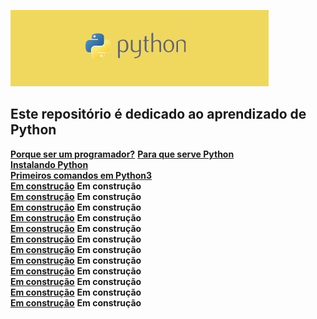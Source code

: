 ![](/Imagens/LogoPython.jpg)

## Este repositório é dedicado ao aprendizado de Python

[**Porque ser um programador?**](AulasGuanabara/Aula01.md) 
[**Para que serve Python**](AulasGuanabara/Aula02.md)   
[**Instalando Python**](AulasGuanabara/Aula03.md)   
[**Primeiros comandos em Python3**](AulasGuanabara/Aula04.md)   
[**Em construção**](AulasGuanabara/Aula05.md) **Em construção**  
[**Em construção**](AulasGuanabara/Aula06.md) **Em construção**  
[**Em construção**](AulasGuanabara/Aula07.md) **Em construção**  
[**Em construção**](AulasGuanabara/Aula08.md) **Em construção**  
[**Em construção**](AulasGuanabara/Aula09.md) **Em construção**  
[**Em construção**](AulasGuanabara/Aula10.md) **Em construção**  
[**Em construção**](AulasGuanabara/Aula11.md) **Em construção**   
[**Em construção**](AulasGuanabara/Aula12.md) **Em construção**  
[**Em construção**](AulasGuanabara/Aula13.md) **Em construção**  
[**Em construção**](AulasGuanabara/Aula14.md) **Em construção**  
[**Em construção**](AulasGuanabara/Aula15.md) **Em construção**  
[**Em construção**](AulasGuanabara/Aula16.md) **Em construção**  
